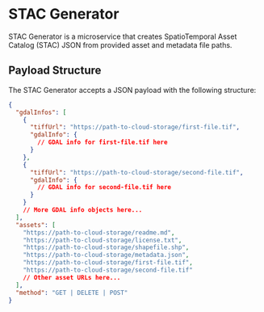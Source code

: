 # STAC Generator

STAC Generator is a microservice that creates SpatioTemporal Asset Catalog (STAC) JSON from provided asset and metadata file paths.

## Payload Structure

The STAC Generator accepts a JSON payload with the following structure:

```json
{
  "gdalInfos": [
    {
      "tiffUrl": "https://path-to-cloud-storage/first-file.tif",
      "gdalInfo": {
        // GDAL info for first-file.tif here
      }
    },
    {
      "tiffUrl": "https://path-to-cloud-storage/second-file.tif",
      "gdalInfo": {
        // GDAL info for second-file.tif here
      }
    }
    // More GDAL info objects here...
  ],
  "assets": [
    "https://path-to-cloud-storage/readme.md",
    "https://path-to-cloud-storage/license.txt",
    "https://path-to-cloud-storage/shapefile.shp",
    "https://path-to-cloud-storage/metadata.json",
    "https://path-to-cloud-storage/first-file.tif",
    "https://path-to-cloud-storage/second-file.tif"
    // Other asset URLs here...
  ],
  "method": "GET | DELETE | POST"
}
```